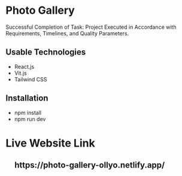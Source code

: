 # Photo Gallery

Successful Completion of Task: Project Executed in Accordance with Requirements, Timelines, and Quality Parameters.

## Usable Technologies

<ul>
    <li>React.js</li>
    <li>Vit.js</li>
    <li>Tailwind CSS</li>
</ul>

## Installation

<ul>
    <li>npm install</li>
    <li>npm run dev</li>
</ul>

# Live Website Link

<ul>
    <h2>https://photo-gallery-ollyo.netlify.app/</h2>
</ul>
